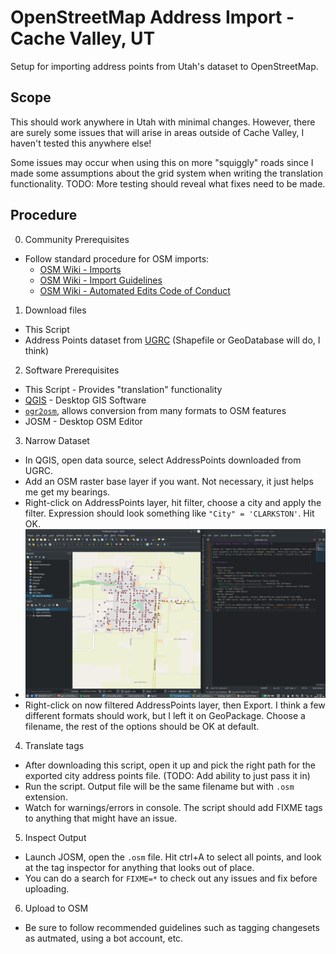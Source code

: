 # OpenStreetMap Address Import - Cache Valley, UT

Setup for importing address points from Utah's dataset to OpenStreetMap. 

## Scope

This should work anywhere in Utah with minimal changes. However, there are surely some issues that will arise in areas outside of Cache Valley, I haven't tested this anywhere else!

Some issues may occur when using this on more "squiggly" roads since I made some assumptions about the grid system when writing the translation functionality. TODO: More testing should reveal what fixes need to be made.

## Procedure

0. Community Prerequisites
  - Follow standard procedure for OSM imports:
    - [OSM Wiki - Imports](https://wiki.openstreetmap.org/wiki/Import)
    - [OSM Wiki - Import Guidelines](https://wiki.openstreetmap.org/wiki/Import/Guidelines)
    - [OSM Wiki - Automated Edits Code of Conduct](https://wiki.openstreetmap.org/wiki/Automated_Edits_code_of_conduct)
1. Download files
  - This Script
  - Address Points dataset from [UGRC](https://gis.utah.gov/data/location/address-data/) (Shapefile or GeoDatabase will do, I think)
2. Software Prerequisites
  - This Script - Provides "translation" functionality
  - [QGIS](https://www.qgis.org/en/site/) - Desktop GIS Software
  - [`ogr2osm`](https://pypi.org/project/ogr2osm/), allows conversion from many formats to OSM features
  - JOSM - Desktop OSM Editor
3. Narrow Dataset
  - In QGIS, open data source, select AddressPoints downloaded from UGRC.
  - Add an OSM raster base layer if you want. Not necessary, it just helps me get my bearings.
  - Right-click on AddressPoints layer, hit filter, choose a city and apply the filter. Expression should look something like `"City" = 'CLARKSTON'`. Hit OK.
  - ![Clarkston Map with Address Points](imgs/clarkston_addresses.png)
  - Right-click on now filtered AddressPoints layer, then Export. I think a few different formats should work, but I left it on GeoPackage. Choose a filename, the rest of the options should be OK at default.
4. Translate tags
  - After downloading this script, open it up and pick the right path for the exported city address points file. (TODO: Add ability to just pass it in)
  - Run the script. Output file will be the same filename but with `.osm` extension.
  - Watch for warnings/errors in console. The script should add FIXME tags to anything that might have an issue.
5. Inspect Output
  - Launch JOSM, open the `.osm` file. Hit ctrl+A to select all points, and look at the tag inspector for anything that looks out of place.
  - You can do a search for `FIXME=*` to check out any issues and fix before uploading.
6. Upload to OSM
  - Be sure to follow recommended guidelines such as tagging changesets as autmated, using a bot account, etc.
